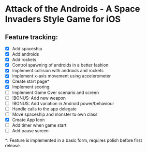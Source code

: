 Attack of the Androids - A Space Invaders Style Game for iOS
============================================================

Feature tracking:
----------------

- [x] Add spaceship
- [x] Add androids
- [x] Add rockets
- [x] Control spawning of androids in a better fashion
- [x] Implement collision with androids and rockets
- [x] Implement x-axis movement using accelerometer
- [x] Create start page*
- [x] Implement scoring
- [ ] Implement Game Over scenario and screen
- [ ] !BONUS: Add new weapon
- [ ] !BONUS: Add variation in Android power/behaviour
- [ ] Handle calls to the app delegate
- [ ] Move spaceship and monster to own class
- [x] Create App Icon
- [ ] Add timer when game start
- [ ] Add pause screen

*: Feature is implemented in a basic form, requires polish before first release.
